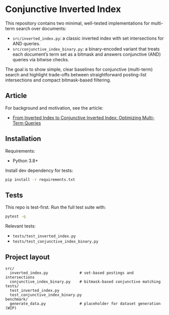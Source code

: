 # Conjunctive Inverted Index

This repository contains two minimal, well-tested implementations for multi-term search over documents:

- `src/inverted_index.py`: a classic inverted index with set intersections for AND queries.
- `src/conjunctive_index_binary.py`: a binary-encoded variant that treats each document’s term set as a bitmask and answers conjunctive (AND) queries via bitwise checks.

The goal is to show simple, clear baselines for conjunctive (multi-term) search and highlight trade-offs between straightforward posting-list intersections and compact bitmask-based filtering.

## Article
For background and motivation, see the article:
- [From Inverted Index to Conjunctive Inverted Index: Optimizing Multi-Term Queries](https://cake-vinca-a89.notion.site/From-Inverted-Index-to-Conjunctive-Inverted-Index-Optimizing-Multi-Term-Queries-278cf1b2daf080768ac2eb6803d3a39c)


## Installation

Requirements:
- Python 3.8+

Install dev dependency for tests:

```bash
pip install -r requirements.txt
```

## Tests

This repo is test-first. Run the full test suite with:

```bash
pytest -q
```

Relevant tests:
- `tests/test_inverted_index.py`
- `tests/test_conjunctive_index_binary.py`


## Project layout

```
src/
  inverted_index.py              # set-based postings and intersections
  conjunctive_index_binary.py    # bitmask-based conjunctive matching
tests/
  test_inverted_index.py
  test_conjunctive_index_binary.py
benchmark/
  generate_data.py               # placeholder for dataset generation (WIP)
```